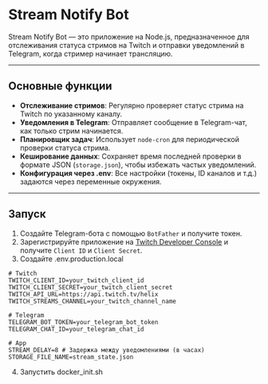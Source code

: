# Stream Notify Bot

Stream Notify Bot — это приложение на Node.js, предназначенное для отслеживания статуса стримов на Twitch и отправки уведомлений в Telegram, когда стример начинает трансляцию.

---

## Основные функции

- **Отслеживание стримов**: Регулярно проверяет статус стрима на Twitch по указанному каналу.
- **Уведомления в Telegram**: Отправляет сообщение в Telegram-чат, как только стрим начинается.
- **Планировщик задач**: Использует `node-cron` для периодической проверки статуса стрима.
- **Кеширование данных**: Сохраняет время последней проверки в формате JSON (`storage.json`), чтобы избежать частых уведомлений.
- **Конфигурация через .env**: Все настройки (токены, ID каналов и т.д.) задаются через переменные окружения.

---

## Запуск

1. Создайте Telegram-бота с помощью `BotFather` и получите токен.
2. Зарегистрируйте приложение на [Twitch Developer Console](https://dev.twitch.tv/console/apps) и получите `Client ID` и `Client Secret`.
3. Создайте .env.production.local

```
# Twitch
TWITCH_CLIENT_ID=your_twitch_client_id
TWITCH_CLIENT_SECRET=your_twitch_client_secret
TWITCH_API_URL=https://api.twitch.tv/helix
TWITCH_STREAMS_CHANNEL=your_twitch_channel_name

# Telegram
TELEGRAM_BOT_TOKEN=your_telegram_bot_token
TELEGRAM_CHAT_ID=your_telegram_chat_id

# App
STREAM_DELAY=8 # Задержка между уведомлениями (в часах)
STORAGE_FILE_NAME=stream_state.json
```

4. Запустить docker_init.sh
